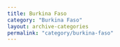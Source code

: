 ```yaml
---
title: Burkina Faso
category: "Burkina Faso"
layout: archive-categories
permalink: "category/burkina-faso"
---
```

